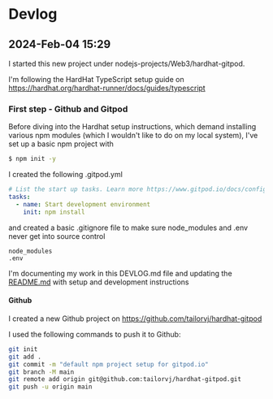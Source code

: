 # Devlog

## 2024-Feb-04 15:29

I started this new project under nodejs-projects/Web3/hardhat-gitpod.

I'm following the HardHat TypeScript setup guide on https://hardhat.org/hardhat-runner/docs/guides/typescript

### First step - Github and Gitpod

Before diving into the Hardhat setup instructions, which demand installing various npm modules (which I wouldn't like to do on my local system), I've set up a basic npm project with 

```bash
$ npm init -y
```

I created the following .gitpod.yml

```yaml
# List the start up tasks. Learn more https://www.gitpod.io/docs/config-start-tasks/
tasks:
  - name: Start development environment
    init: npm install
```

and created a basic .gitignore file to make sure node_modules and .env never get into source control

```
node_modules
.env
```

I'm documenting my work in this DEVLOG.md file and updating the [README.md](README.md) with setup and development instructions

#### Github

I created a new Github project on https://github.com/tailorvj/hardhat-gitpod

I used the following commands to push it to Github:

```bash
git init
git add .
git commit -m "default npm project setup for gitpod.io"
git branch -M main
git remote add origin git@github.com:tailorvj/hardhat-gitpod.git
git push -u origin main
```